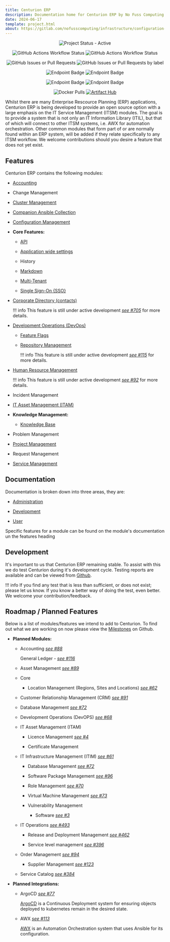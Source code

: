 ```yaml
---
title: Centurion ERP
description: Documentation home for Centurion ERP by No Fuss Computing
date: 2024-06-17
template: project.html
about: https://gitlab.com/nofusscomputing/infrastructure/configuration-management/centurion_erp
---
```


<span style="text-align: center;">

![Project Status - Active](https://img.shields.io/badge/Project%20Status-Active-green?logo=github&style=plastic)

![GitHub Actions Workflow Status](https://img.shields.io/github/actions/workflow/status/nofusscomputing/centurion_erp/ci.yaml?branch=master&style=plastic&logo=github&label=Stable%20Build&color=%23000) ![GitHub Actions Workflow Status](https://img.shields.io/github/actions/workflow/status/nofusscomputing/centurion_erp/ci.yaml?branch=development&style=plastic&logo=github&label=Dev%20Build&color=%23000)

![GitHub Issues or Pull Requests](https://img.shields.io/github/issues/nofusscomputing/centurion_erp?style=plastic&logo=github&label=Open%20Issues&color=000) ![GitHub Issues or Pull Requests by label](https://img.shields.io/github/issues/nofusscomputing/centurion_erp/type%3A%3Abug?style=plastic&logo=github&label=Bug%20Fixes%20Required&color=000)

![Endpoint Badge](https://img.shields.io/endpoint?url=https%3A%2F%2Fraw.githubusercontent.com%2Fnofusscomputing%2F.github%2Fmaster%2Frepositories%2Fnofusscomputing%2Fcenturion_erp%2Fdevelopment%2Fbadge_endpoint_coverage.json&style=plastic) ![Endpoint Badge](https://img.shields.io/endpoint?url=https%3A%2F%2Fraw.githubusercontent.com%2Fnofusscomputing%2F.github%2Fmaster%2Frepositories%2Fnofusscomputing%2Fcenturion_erp%2Fdevelopment%2Fbadge_endpoint_unit_test.json)

![Endpoint Badge](https://img.shields.io/endpoint?url=https%3A%2F%2Fraw.githubusercontent.com%2Fnofusscomputing%2F.github%2Fmaster%2Frepositories%2Fnofusscomputing%2Fcenturion_erp%2Fmaster%2Fbadge_endpoint_coverage_functional.json&style=plastic)
 ![Endpoint Badge](https://img.shields.io/endpoint?url=https%3A%2F%2Fraw.githubusercontent.com%2Fnofusscomputing%2F.github%2Fmaster%2Frepositories%2Fnofusscomputing%2Fcenturion_erp%2Fmaster%2Fbadge_endpoint_functional_test.json)


![Docker Pulls](https://img.shields.io/docker/pulls/nofusscomputing/centurion-erp?style=plastic&logo=docker&color=0db7ed) [![Artifact Hub](https://img.shields.io/endpoint?url=https://artifacthub.io/badge/repository/centurion-erp)](https://artifacthub.io/packages/container/centurion-erp/centurion-erp)

</span>

Whilst there are many Enterprise Rescource Planning (ERP) applications, Centurion ERP is being developed to provide an open source option with a large emphasis on the IT Service Management (ITSM) modules. The goal is to provide a system that is not only an IT Information Library (ITIL), but that of which will connect to other ITSM systems, i.e. AWX for automation orchestration. Other common modules that form part of or are normally found within an ERP system, will be added if they relate specifically to any ITSM workflow. We welcome contributions should you desire a feature that does not yet exist.


## Features

Centurion ERP contains the following modules:

- [Accounting](./user/accounting/index.md)

- Change Management

- [Cluster Management](./user/itim/cluster.md)

- [Companion Ansible Collection](../ansible/collection/centurion/index.md)

- [Configuration Management](./user/config_management/index.md)

- **Core Features:**

    - [API](./user/api.md)

    - [Application wide settings](./user/settings/app_settings.md)

    - History

    - [Markdown](./user/core/markdown.md)

    - [Multi-Tenant](./user/access/tenant.md)

    - [Single Sign-On {SSO}](./user/configuration.md#single-sign-on)

- [Corporate Directory (contacts)](./user/access/contact.md)

    !!! info
        This feature is still under active development _[see #705](https://github.com/nofusscomputing/centurion_erp/issues/705)_ for more details.

- [Development Operations (DevOps)](./user/devops/index.md)

    - [Feature Flags](./user/devops/feature_flags.md)

    - [Repository Management](./user/devops/git_repository.md)

        !!! info
            This feature is still under active development _[see #115](https://github.com/nofusscomputing/centurion_erp/issues/115)_ for more details.

- [Human Resource Management](./user/human_resources/index.md)

    !!! info
        This feature is still under active development _[see #92](https://github.com/nofusscomputing/centurion_erp/issues/92)_ for more details.

- Incident Management

- [IT Asset Management (ITAM)](./user/itam/index.md)

- **Knowledge Management:**

    - [Knowledge Base](./user/assistance/knowledge_base.md)

- Problem Management

- [Project Management](./user/project_management/index.md)

- Request Management

- [Service Management](./user/itim/service.md)


## Documentation

Documentation is broken down into three areas, they are:

- [Administration](./administration/index.md)

- [Development](./development/index.md)

- [User](./user/index.md)

Specific features for a module can be found on the module's documentation un the features heading


## Development

It's important to us that Centurion ERP remaining stable. To assist with this we do test Centurion during it's development cycle. Testing reports are available and can be viewed from [Github](https://github.com/nofusscomputing/centurion_erp/actions/workflows/ci.yaml).

!!! info
    If you find any test that is less than sufficient, or does not exist; please let us know. If you know a better way of doing the test, even better. We welcome your contribution/feedback.


## Roadmap / Planned Features

Below is a list of modules/features we intend to add to Centurion. To find out what we are working on now please view the [Milestones](https://github.com/nofusscomputing/centurion_erp/milestones) on Github.

- **Planned Modules:**

    - Accounting _[see #88](https://github.com/nofusscomputing/centurion_erp/issues/88)_

        General Ledger - _[see #116](https://github.com/nofusscomputing/centurion_erp/issues/116)_

    - Asset Management _[see #89](https://github.com/nofusscomputing/centurion_erp/issues/88)_

    - Core

        - Location Management (Regions, Sites and Locations) _[see #62](https://github.com/nofusscomputing/centurion_erp/issues/62)_

    - Customer Relationship Management (CRM) _[see #91](https://github.com/nofusscomputing/centurion_erp/issues/91)_

    - Database Management _[see #72](https://github.com/nofusscomputing/centurion_erp/issues/72)_

    - Development Operations (DevOPS) _[see #68](https://github.com/nofusscomputing/centurion_erp/issues/58)_

    - IT Asset Management (ITAM)

        - Licence Management _[see #4](https://github.com/nofusscomputing/centurion_erp/issues/4)_

        - Certificate Management

    - IT Infrastructure Management (ITIM) _[see #61](https://github.com/nofusscomputing/centurion_erp/issues/61)_

        - Database Management _[see #72](https://github.com/nofusscomputing/centurion_erp/issues/72)_

        - Software Package Management _[see #96](https://github.com/nofusscomputing/centurion_erp/issues/96)_

        - Role Management _[see #70](https://github.com/nofusscomputing/centurion_erp/issues/70)_

        - Virtual Machine Management _[see #73](https://github.com/nofusscomputing/centurion_erp/issues/73)_

        - Vulnerability Management

            - Software _[see #3](https://github.com/nofusscomputing/centurion_erp/issues/3)_

    - IT Operations _[see #493](https://github.com/nofusscomputing/centurion_erp/issues/493)_

        - Release and Deployment Management _[see #462](https://github.com/nofusscomputing/centurion_erp/issues/462)_

        - Service level management _[see #396](https://github.com/nofusscomputing/centurion_erp/issues/396)_

    - Order Management _[see #94](https://github.com/nofusscomputing/centurion_erp/issues/94)_

        - Supplier Management _[see #123](https://github.com/nofusscomputing/centurion_erp/issues/123)_

    - Service Catalog _[see #384](https://github.com/nofusscomputing/centurion_erp/issues/384)_


- **Planned Integrations:**

    - ArgoCD _[see #77](https://github.com/nofusscomputing/centurion_erp/issues/77)_

        [ArgoCD](https://github.com/argoproj-labs) is a Continuous Deployment system for ensuring objects deployed to kubernetes remain in the desired state.

    - AWX  _[see #113](https://github.com/nofusscomputing/centurion_erp/issues/113)_

        [AWX](https://github.com/ansible/awx) is an Automation Orchestration system that uses Ansible for its configuration.
